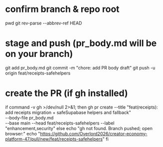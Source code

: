 # confirm branch & repo root
pwd
git rev-parse --abbrev-ref HEAD

# stage and push (pr_body.md will be on your branch)
git add pr_body.md
git commit -m "chore: add PR body draft"
git push -u origin feat/receipts-safehelpers

# create the PR (if gh installed)
if command -v gh >/dev/null 2>&1; then
  gh pr create --title "feat(receipts): add receipts migration + safeSupabase helpers and fallback" \
               --body-file pr_body.md \
               --base main --head feat/receipts-safehelpers --label "enhancement,security"
else
  echo "gh not found. Branch pushed; open browser:"
  echo "https://github.com/Overlord2026/creator-economy-platform-47/pull/new/feat/receipts-safehelpers"
fi
